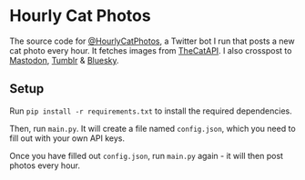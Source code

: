 # Hourly Cat Photos
The source code for [@HourlyCatPhotos](https://twitter.com/HourlyCatPhotos), a Twitter bot I run that posts a new cat photo every hour.
It fetches images from [TheCatAPI](https://thecatapi.com/). I also crosspost to [Mastodon](https://botsin.space/@hourlycatphotos), [Tumblr](https://hourlycatphotos.tumblr.com/) & [Bluesky](https://bsky.app/profile/hourlycatphotos.bsky.social).

## Setup
Run `pip install -r requirements.txt` to install the required dependencies.

Then, run `main.py`. It will create a file named `config.json`, which you need to fill out with your own API keys.

Once you have filled out `config.json`, run `main.py` again - it will then post photos every hour.
